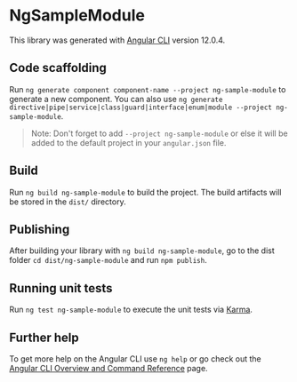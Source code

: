 # NgSampleModule

This library was generated with [Angular CLI](https://github.com/angular/angular-cli) version 12.0.4.

## Code scaffolding

Run `ng generate component component-name --project ng-sample-module` to generate a new component. You can also use `ng generate directive|pipe|service|class|guard|interface|enum|module --project ng-sample-module`.
> Note: Don't forget to add `--project ng-sample-module` or else it will be added to the default project in your `angular.json` file. 

## Build

Run `ng build ng-sample-module` to build the project. The build artifacts will be stored in the `dist/` directory.

## Publishing

After building your library with `ng build ng-sample-module`, go to the dist folder `cd dist/ng-sample-module` and run `npm publish`.

## Running unit tests

Run `ng test ng-sample-module` to execute the unit tests via [Karma](https://karma-runner.github.io).

## Further help

To get more help on the Angular CLI use `ng help` or go check out the [Angular CLI Overview and Command Reference](https://angular.io/cli) page.
